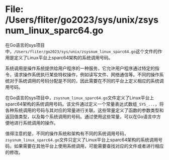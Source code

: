 # File: /Users/fliter/go2023/sys/unix/zsysnum_linux_sparc64.go

在Go语言的sys项目中，`/Users/fliter/go2023/sys/unix/zsysnum_linux_sparc64.go`这个文件的作用是定义了Linux平台上sparc64架构的系统调用号码。

系统调用是操作系统提供给用户程序的一种服务，它允许用户程序通过特定的指令，请求操作系统执行某些特权操作，例如读写文件、网络通信等。不同的操作系统对于系统调用的号码分配是不同的，因此需要在不同的平台上定义相应的系统调用号码。

在Go语言的sys项目中，`zsysnum_linux_sparc64.go`文件定义了Linux平台上sparc64架构的系统调用号码。该文件通过定义一个常量表达式数组`_SYS_...`，将各种系统调用的号码与其对应的常量进行关联。这些常量定义了函数的参数类型和返回值类型，以及每个系统调用的号码。通过使用这些常量，可以在Go语言中方便地进行系统调用的操作。

值得注意的是，不同的操作系统和架构有不同的系统调用号码，`zsysnum_linux_sparc64.go`文件只定义了Linux平台上sparc64架构的系统调用号码，如果需要在其他平台上使用系统调用，可能需要查找对应的文件或者进行相应的修改。

